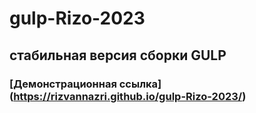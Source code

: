 # gulp-Rizo-2023
## стабильная версия сборки GULP 
### [Демонстрационная ссылка] (https://rizvannazri.github.io/gulp-Rizo-2023/)
